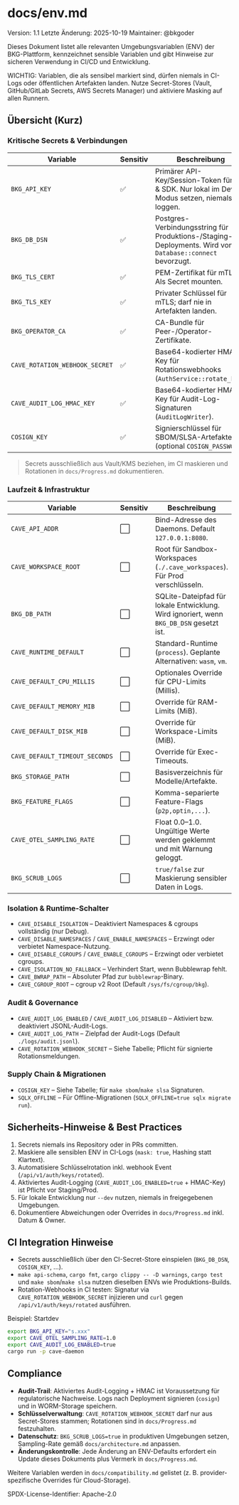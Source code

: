 # docs/env.md

Version: 1.1
Letzte Änderung: 2025-10-19
Maintainer: @bkgoder

Dieses Dokument listet alle relevanten Umgebungsvariablen (ENV) der BKG-Plattform, kennzeichnet sensible Variablen und gibt Hinweise zur sicheren Verwendung in CI/CD und Entwicklung.

WICHTIG: Variablen, die als sensibel markiert sind, dürfen niemals in CI-Logs oder öffentlichen Artefakten landen. Nutze Secret-Stores (Vault, GitHub/GitLab Secrets, AWS Secrets Manager) und aktiviere Masking auf allen Runnern.

Übersicht (Kurz)
----------------

### Kritische Secrets & Verbindungen
| Variable | Sensitiv | Beschreibung |
|----------|----------|--------------|
| `BKG_API_KEY` | ✅ | Primärer API-Key/Session-Token für CLI & SDK. Nur lokal im Dev-Modus setzen, niemals loggen. |
| `BKG_DB_DSN` | ✅ | Postgres-Verbindungsstring für Produktions-/Staging-Deployments. Wird von `Database::connect` bevorzugt. |
| `BKG_TLS_CERT` | ✅ | PEM-Zertifikat für mTLS. Als Secret mounten. |
| `BKG_TLS_KEY` | ✅ | Privater Schlüssel für mTLS; darf nie in Artefakten landen. |
| `BKG_OPERATOR_CA` | ✅ | CA-Bundle für Peer-/Operator-Zertifikate. |
| `CAVE_ROTATION_WEBHOOK_SECRET` | ✅ | Base64-kodierter HMAC-Key für Rotationswebhooks (`AuthService::rotate_key`). |
| `CAVE_AUDIT_LOG_HMAC_KEY` | ✅ | Base64-kodierter HMAC-Key für Audit-Log-Signaturen (`AuditLogWriter`). |
| `COSIGN_KEY` | ✅ | Signierschlüssel für SBOM/SLSA-Artefakte (optional `COSIGN_PASSWORD`). |

> Secrets ausschließlich aus Vault/KMS beziehen, im CI maskieren und Rotationen in `docs/Progress.md` dokumentieren.

### Laufzeit & Infrastruktur
| Variable | Sensitiv | Beschreibung |
|----------|----------|--------------|
| `CAVE_API_ADDR` | ⬜ | Bind-Adresse des Daemons. Default `127.0.0.1:8080`. |
| `CAVE_WORKSPACE_ROOT` | ⬜ | Root für Sandbox-Workspaces (`./.cave_workspaces`). Für Prod verschlüsseln. |
| `BKG_DB_PATH` | ⬜ | SQLite-Dateipfad für lokale Entwicklung. Wird ignoriert, wenn `BKG_DB_DSN` gesetzt ist. |
| `CAVE_RUNTIME_DEFAULT` | ⬜ | Standard-Runtime (`process`). Geplante Alternativen: `wasm`, `vm`. |
| `CAVE_DEFAULT_CPU_MILLIS` | ⬜ | Optionales Override für CPU-Limits (Millis). |
| `CAVE_DEFAULT_MEMORY_MIB` | ⬜ | Override für RAM-Limits (MiB). |
| `CAVE_DEFAULT_DISK_MIB` | ⬜ | Override für Workspace-Limits (MiB). |
| `CAVE_DEFAULT_TIMEOUT_SECONDS` | ⬜ | Override für Exec-Timeouts. |
| `BKG_STORAGE_PATH` | ⬜ | Basisverzeichnis für Modelle/Artefakte. |
| `BKG_FEATURE_FLAGS` | ⬜ | Komma-separierte Feature-Flags (`p2p,optin,...`). |
| `CAVE_OTEL_SAMPLING_RATE` | ⬜ | Float 0.0–1.0. Ungültige Werte werden geklemmt und mit Warnung geloggt. |
| `BKG_SCRUB_LOGS` | ⬜ | `true/false` zur Maskierung sensibler Daten in Logs. |

### Isolation & Runtime-Schalter
- `CAVE_DISABLE_ISOLATION` – Deaktiviert Namespaces & cgroups vollständig (nur Debug).
- `CAVE_DISABLE_NAMESPACES` / `CAVE_ENABLE_NAMESPACES` – Erzwingt oder verbietet Namespace-Nutzung.
- `CAVE_DISABLE_CGROUPS` / `CAVE_ENABLE_CGROUPS` – Erzwingt oder verbietet cgroups.
- `CAVE_ISOLATION_NO_FALLBACK` – Verhindert Start, wenn Bubblewrap fehlt.
- `CAVE_BWRAP_PATH` – Absoluter Pfad zur `bubblewrap`-Binary.
- `CAVE_CGROUP_ROOT` – cgroup v2 Root (Default `/sys/fs/cgroup/bkg`).

### Audit & Governance
- `CAVE_AUDIT_LOG_ENABLED` / `CAVE_AUDIT_LOG_DISABLED` – Aktiviert bzw. deaktiviert JSONL-Audit-Logs.
- `CAVE_AUDIT_LOG_PATH` – Zielpfad der Audit-Logs (Default `./logs/audit.jsonl`).
- `CAVE_ROTATION_WEBHOOK_SECRET` – Siehe Tabelle; Pflicht für signierte Rotationsmeldungen.

### Supply Chain & Migrationen
- `COSIGN_KEY` – Siehe Tabelle; für `make sbom`/`make slsa` Signaturen.
- `SQLX_OFFLINE` – Für Offline-Migrationen (`SQLX_OFFLINE=true sqlx migrate run`).

Sicherheits-Hinweise & Best Practices
-------------------------------------
1. Secrets niemals ins Repository oder in PRs committen.
2. Maskiere alle sensiblen ENV in CI-Logs (`mask: true`, Hashing statt Klartext).
3. Automatisiere Schlüsselrotation inkl. webhook Event (`/api/v1/auth/keys/rotated`).
4. Aktiviertes Audit-Logging (`CAVE_AUDIT_LOG_ENABLED=true` + HMAC-Key) ist Pflicht vor Staging/Prod.
5. Für lokale Entwicklung nur `--dev` nutzen, niemals in freigegebenen Umgebungen.
6. Dokumentiere Abweichungen oder Overrides in `docs/Progress.md` inkl. Datum & Owner.

CI Integration Hinweise
-----------------------
- Secrets ausschließlich über den CI-Secret-Store einspielen (`BKG_DB_DSN`, `COSIGN_KEY`, ...).
- `make api-schema`, `cargo fmt`, `cargo clippy -- -D warnings`, `cargo test` und `make sbom`/`make slsa` nutzen dieselben ENVs wie Produktions-Builds.
- Rotation-Webhooks in CI testen: Signatur via `CAVE_ROTATION_WEBHOOK_SECRET` injizieren und `curl` gegen `/api/v1/auth/keys/rotated` ausführen.

Beispiel: Startdev
```bash
export BKG_API_KEY="s.xxx"
export CAVE_OTEL_SAMPLING_RATE=1.0
export CAVE_AUDIT_LOG_ENABLED=true
cargo run -p cave-daemon
```

Compliance
----------
- **Audit-Trail**: Aktiviertes Audit-Logging + HMAC ist Voraussetzung für regulatorische Nachweise. Logs nach Deployment signieren (`cosign`) und in WORM-Storage speichern.
- **Schlüsselverwaltung**: `CAVE_ROTATION_WEBHOOK_SECRET` darf nur aus Secret-Stores stammen; Rotationen sind in `docs/Progress.md` festzuhalten.
- **Datenschutz**: `BKG_SCRUB_LOGS=true` in produktiven Umgebungen setzen, Sampling-Rate gemäß `docs/architecture.md` anpassen.
- **Änderungskontrolle**: Jede Änderung an ENV-Defaults erfordert ein Update dieses Dokuments plus Vermerk in `docs/Progress.md`.

Weitere Variablen werden in `docs/compatibility.md` gelistet (z. B. provider-spezifische Overrides für Cloud-Storage).

SPDX-License-Identifier: Apache-2.0
